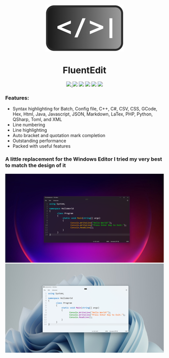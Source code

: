<div align="center">
<img src="images/Icon1.png" height="150px" width="auto">
<h1>FluentEdit</h1>
</div>


<div align="center">
     <a href="https://www.microsoft.com/store/productId/9NWL9M9JPQ36">
         <img src="https://img.shields.io/badge/Download demo App-Microsoft%20Store-brightgreen?style=flat">
    </a>
<img src="https://img.shields.io/github/issues/FrozenAssassine/FluentEdit.svg?style=flat">
<img src="https://img.shields.io/github/issues-closed/FrozenAssassine/FluentEdit.svg">
<img src="https://img.shields.io/github/stars/FrozenAssassine/FluentEdit.svg">
<img src="https://img.shields.io/github/forks/FrozenAssassine/FluentEdit.svg">
<img src="https://img.shields.io/github/repo-size/FrozenAssassine/FluentEdit">
</div>

### Features:
- Syntax highlighting for Batch, Config file, C++, C#, CSV, CSS, GCode, Hex, Html, Java, Javascript, JSON, Markdown, LaTex, PHP, Python, QSharp, Toml, and XML
- Line numbering
- Line highlighting
- Auto bracket and quotation mark completion
- Outstanding performance
- Packed with useful features

### A little replacement for the Windows Editor I tried my very best to match the design of it

<img src="images/DarkMode.png">
<img src="images/LightMode.png">
